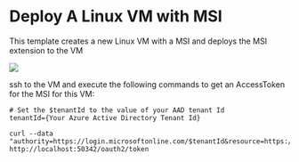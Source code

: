 # Deploy A Linux VM with MSI

This template creates a new Linux VM with a MSI and deploys the MSI extension to the VM

<a href="https://portal.azure.com/#create/Microsoft.Template/uri/https%3A%2F%2Fraw.githubusercontent.com%2Fsimongdavies%2Fazuremsi%2Fmaster%2Flinuxmsi%2Fazuredeploy.json" target="_blank">
    <img src="http://azuredeploy.net/deploybutton.png"/>
</a>

ssh to the VM and execute the following commands to get an AccessToken for the MSI for this VM:

```shell
# Set the $tenantId to the value of your AAD tenant Id
tenantId={Your Azure Active Directory Tenant Id}

curl --data "authority=https://login.microsoftonline.com/$tenantId&resource=https://vault.azure.net" http://localhost:50342/oauth2/token

```